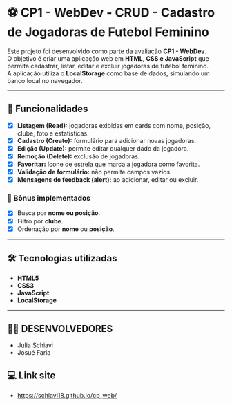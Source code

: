 # ⚽ CP1 - WebDev - CRUD - Cadastro de Jogadoras de Futebol Feminino

Este projeto foi desenvolvido como parte da avaliação **CP1 - WebDev**.  
O objetivo é criar uma aplicação web em **HTML, CSS e JavaScript** que permita cadastrar, listar, editar e excluir jogadoras de futebol feminino.  
A aplicação utiliza o **LocalStorage** como base de dados, simulando um banco local no navegador.

---

## 🚀 Funcionalidades

- [x] **Listagem (Read):** jogadoras exibidas em cards com nome, posição, clube, foto e estatísticas.  
- [x] **Cadastro (Create):** formulário para adicionar novas jogadoras.  
- [x] **Edição (Update):** permite editar qualquer dado da jogadora.  
- [x] **Remoção (Delete):** exclusão de jogadoras.  
- [x] **Favoritar:** ícone de estrela que marca a jogadora como favorita.  
- [x] **Validação de formulário:** não permite campos vazios.  
- [x] **Mensagens de feedback (alert):** ao adicionar, editar ou excluir.  

### 🔹 Bônus implementados
- [x] Busca por **nome ou posição**.  
- [x] Filtro por **clube**.  
- [x] Ordenação por **nome** ou **posição**.  

---

## 🛠️ Tecnologias utilizadas

- **HTML5**
- **CSS3**
- **JavaScript**
- **LocalStorage**

---

##  👩‍💻 DESENVOLVEDORES
- Julia Schiavi
- Josué Faria

## 💻 Link site
- https://schiavi18.github.io/cp_web/

